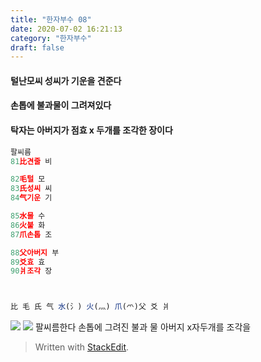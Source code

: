 ```yaml
---
title: "한자부수 08"
date: 2020-07-02 16:21:13
category: "한자부수"
draft: false
---
```

#### 털난모씨 성씨가 기운을 견준다
#### 손톱에 불과물이 그려져있다
#### 탁자는 아버지가 점효 x 두개를 조각한 장이다
```js
팔씨름
81比견줄 비

82毛털 모
83氏성씨 씨
84气기운 기

85水물 수
86火불 화
87爪손톱 조

88父아버지 부
89爻효 효
90爿조각 장



比 毛 氏 气 水(氵) 火(灬) 爪(爫)父 爻 爿
```
![](https://i.ibb.co/HHyZMkZ/2020-07-02-11-33-53.png)
![](https://i.ibb.co/0Vzb4LQ/2020-06-26-11-19-45.png)
팔씨름한다
손톱에 그려진 불과 물
아버지 x자두개를  조각을 
> Written with [StackEdit](https://stackedit.io/).
<!--stackedit_data:
eyJoaXN0b3J5IjpbLTc1ODExNDcxMiwtMjk1OTUxNDQsODQ3Nz
MzODQ4LC0xNTcxNzEzODc2LDE2NTY0MjM2NzIsLTYwOTM5OTA3
MF19
-->